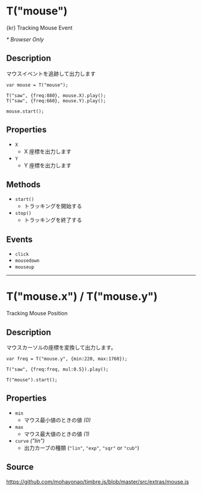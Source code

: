 T("mouse")
==========
{kr} Tracking Mouse Event

_* Browser Only_

## Description ##
マウスイベントを追跡して出力します

```timbre
var mouse = T("mouse");

T("saw", {freq:880}, mouse.X).play();
T("saw", {freq:660}, mouse.Y).play();

mouse.start();
```

## Properties ##
- `X`
  - X 座標を出力します
- `Y`
  - Y 座標を出力します
  
## Methods ##
- `start()`
  - トラッキングを開始する
- `stop()`
  - トラッキングを終了する

## Events ##
- `click`
- `mousedown`
- `mouseup`

- - -

# T("mouse.x") / T("mouse.y")
Tracking Mouse Position

## Description ##
マウスカーソルの座標を変換して出力します。

```timbre
var freq = T("mouse.y", {min:220, max:1760});

T("saw", {freq:freq, mul:0.5}).play();

T("mouse").start();
```

## Properties ##
- `min`  
  - マウス最小値のときの値 _(0)_
- `max`  
  - マウス最大値のときの値 _(1)_
- `curve` _("lin")_
  - 出力カーブの種類 (`"lin"`, `"exp"`, `"sqr"` or `"cub"`)

## Source ##
https://github.com/mohayonao/timbre.js/blob/master/src/extras/mouse.js

<script src="/timbre.js/src/extras/mouse.js"></script>
